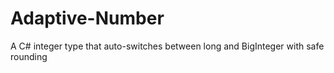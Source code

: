 # Adaptive-Number
A C# integer type that auto-switches between long and BigInteger with safe rounding
